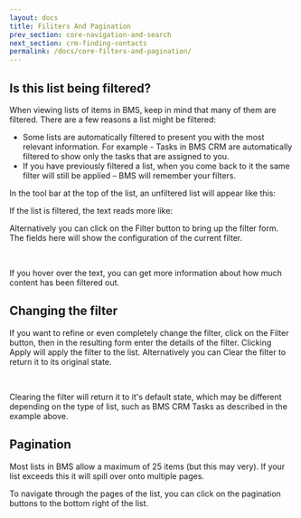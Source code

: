 ```yaml
---
layout: docs
title: Filiters And Pagination
prev_section: core-navigation-and-search
next_section: crm-finding-contacts
permalink: /docs/core-filters-and-pagination/
---
```


## Is this list being filtered?

When viewing lists of items in BMS, keep in mind that many of them are filtered. There are a few reasons a list might be filtered:

* Some lists are automatically filtered to present you with the most relevant information. For example - Tasks in BMS CRM are automatically filtered to show only the tasks that are assigned to you.
* If you have previously filtered a list, when you come back to it the same filter will still be applied – BMS will remember your filters.

In the tool bar at the top of the list, an unfiltered list will appear like this: <Screen>

If the list is filtered, the text reads more like: <Screen>

Alternatively you can click on the Filter button to bring up the filter form. The fields here will show the configuration of the current filter.

<div class="note">
  <span class="icon-star icon-large">&nbsp;</span>
  <p>If you hover over the text, you can get more information about how much content has been filtered out.</p>
</div>

## Changing the filter

If you want to refine or even completely change the filter, click on the Filter button, then in the resulting form enter the details of the filter. Clicking Apply will apply the filter to the list. Alternatively you can Clear the filter to return it to its original state.

<div class="note">
  <span class="icon-star icon-large">&nbsp;</span>
  <p>Clearing the filter will return it to it's default state, which may be different depending on the type of list, such as BMS CRM Tasks as described in the example above.</p>
</div>

## Pagination

Most lists in BMS allow a maximum of 25 items (but this may very). If your list exceeds this it will spill over onto multiple pages.

To navigate through the pages of the list, you can click on the pagination buttons to the bottom right of the list.